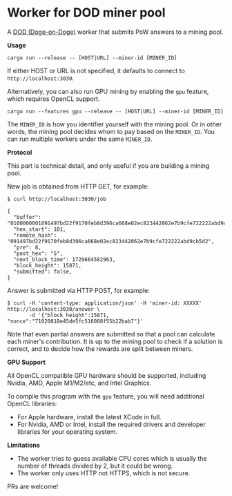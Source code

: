 # Worker for DOD miner pool

A [DOD (Doge-on-Doge)](https://dod.cool) worker that submits PoW answers to a mining pool.

**Usage**

```
cargo run --release -- [HOST|URL] --miner-id [MINER_ID] 
```

If either HOST or URL is not specified, it defaults to connect to `http://localhost:3030`.

Alternatively, you can also run GPU mining by enabling the `gpu` feature, which requires OpenCL support.

```
cargo run --features gpu --release -- [HOST|URL] --miner-id [MINER_ID]
```

The `MINER_ID` is how you identifier yourself with the mining pool.
Or in other words, the mining pool decides whom to pay based on the `MINER_ID`.
You can run multiple workers under the same `MINER_ID`.

**Protocol**

This part is technical detail, and only useful if you are building a mining pool.

New job is obtained from HTTP GET, for example:

```
$ curl http://localhost:3030/job

{
  "buffer": "0100000001091497bd22f9170feb8d396ca668e02ec823442062e7b9cfe722222abd9cb5d20000000000fdffffff034905000000000000225120f5a11ea39c10b92898a53ac14b65d778870b5028ca12a93612b63a498e10b43b0000000000000000126a109d4b1212d0c917e668e55bbeb5eda7171b510100000000002251201d650546387f83c06f71300709447c9a9608f03e87c179dd4cbf01f825cf06e500000000",
  "hex_start": 101,
  "remote_hash": "091497bd22f9170feb8d396ca668e02ec823442062e7b9cfe722222abd9cb5d2",
  "pre": 8,
  "post_hex": "5",
  "next_block_time": 1729664582963,
  "block_height": 15871,
  "submitted": false, 
}
```

Answer is submitted via HTTP POST, for example:

```
$ curl -H 'content-type: application/json' -H 'miner-id: XXXXX' http://localhost:3030/answer \
       -d '{"block_height":15871, "nonce":"71020818e45de5fc516008f55b22bab7"}'
```

Note that even partial answers are submitted so that a pool can calculate each miner's contribution.
It is up to the mining pool to check if a solution is correct, and to decide how the rewards are split between miners.

**GPU Support**

All OpenCL compatible GPU hardware should be supported, including Nvidia, AMD, Apple M1/M2/etc, and Intel Graphics.

To compile this program with the `gpu` feature, you will need additional OpenCL libraries:
- For Apple hardware, install the latest XCode in full.
- For Nvidia, AMD or Intel, install the required drivers and developer libraries for your operating system.

**Limitations**

- The worker tries to guess available CPU cores which is usually the number of threads divided by 2, but it could be wrong.
- The worker only uses HTTP not HTTPS, which is not secure.

PRs are welcome!
